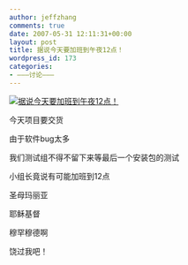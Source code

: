 ```yaml
---
author: jeffzhang
comments: true
date: 2007-05-31 12:11:31+00:00
layout: post
title: 据说今天要加班到午夜12点！
wordpress_id: 173
categories:
- ———讨论———
---
```


[](file:///C:/Documents%20and%20Settings/sdcBarUser/My%20Documents/My%20Pictures/u=2547219082,2045595347&gp=22.jpg)


[![据说今天要加班到午夜12点！](http://simg.sinajs.cn/blog7style/images/common/sg_trans.gif)](http://photo.blog.sina.com.cn/showpic.html#blogid=57f94311010007x0&url=http://static13.photo.sina.com.cn/orignal/57f9431149eb6ecf7ad3c)

今天项目要交货

由于软件bug太多

我们测试组不得不留下来等最后一个安装包的测试

小组长竟说有可能加班到12点

圣母玛丽亚

耶稣基督

穆罕穆德啊

饶过我吧！
